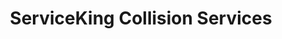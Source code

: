 ---
title: "ServiceKing Collision Services"
url: /newcastle/serviceking-collision-services/
shop: Autowerkstatt
---